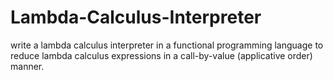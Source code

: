 # Lambda-Calculus-Interpreter
write a lambda calculus interpreter in a functional programming language to reduce lambda calculus expressions in a call-by-value (applicative order) manner.
